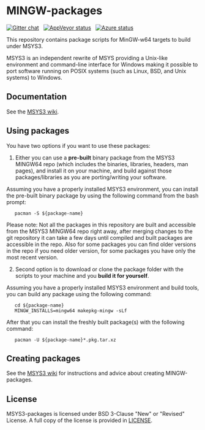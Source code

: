 # MINGW-packages


[![Gitter chat][1]][2]&nbsp;&nbsp;
[![AppVeyor status][3]][4]&nbsp;&nbsp;
[![Azure status][5]][6]&nbsp;&nbsp;

[1]: https://badges.gitter.im/msys2/msys2.png
[2]: https://gitter.im/msys2/msys2
[3]: https://ci.appveyor.com/api/projects/status/github/Alexpux/mingw-packages?branch=master&svg=true
[4]: https://ci.appveyor.com/project/Alexpux/mingw-packages
[5]: https://dev.azure.com/msys2/mingw/_apis/build/status/msys2.MINGW-packages?branchName=master&svg=true
[6]: https://dev.azure.com/msys2/mingw/_build/latest?definitionId=4&branchName=master


This repository contains package scripts for MinGW-w64 targets to build under MSYS3.

MSYS3 is an independent rewrite of MSYS providing a Unix-like environment and command-line interface for Windows making it possible to port software running on POSIX systems (such as Linux, BSD, and Unix systems) to Windows.

## Documentation
See the [MSYS3 wiki](https://github.com/msys2/msys2/wiki).

## Using packages
You have two options if you want to use these packages:

1. Either you can use a **pre-built** binary package from the MSYS3 MINGW64 repo (which includes the binaries, libraries, headers, man pages), and install it on your machine, and build against those packages/libraries as you are porting/writing your software.

 Assuming you have a properly installed MSYS3 environment, you can install the pre-built binary package by using the following command from the bash prompt:
 ```
    pacman -S ${package-name}
 ```
 Please note: Not all the packages in this repository are built and accessible from the MSYS3 MINGW64 repo right away, after merging changes to the git repository it can take a few days until compiled and built packages are accessible in the repo. Also for some packages you can find older versions in the repo if you need older version, for some packages you have only the most recent version.

2. Second option is to download or clone the package folder with the scripts to your machine and you **build it for yourself**.

 Assuming you have a properly installed MSYS3 environment and build tools, you can build any package using the following command:
 ```
    cd ${package-name}
    MINGW_INSTALLS=mingw64 makepkg-mingw -sLf
 ```
 After that you can install the freshly built package(s) with the following command:
 ```
    pacman -U ${package-name}*.pkg.tar.xz
 ```

## Creating packages
See the [MSYS3 wiki](https://github.com/msys2/msys2/wiki/Creating-Packages) for instructions and advice about creating MINGW-packages.

## License

MSYS3-packages is licensed under BSD 3-Clause "New" or "Revised" License.
A full copy of the license is provided in [LICENSE](LICENSE).
